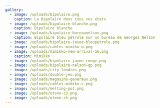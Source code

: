 ```yaml
---
gallery:
  - image: /uploads/bipolaire.png
    caption: La Bipolaire dans tous ses états
  - image: /uploads/bipolaire-blanche.png
    caption: Bipolaire blanche
  - image: /uploads/bipolaire-bureaunelson.png
    caption: Bipolaire bleu pétrole sur un bureau de Georges Nelson
  - image: /uploads/bipolaire-jaune-bleupetrole.png
  - image: /uploads/cables-mimiko-o.png
  - image: /uploads/mimikko-new-arrival-16.png
    caption: Mimikko
  - image: /uploads/bipolaire-jaune-rouge.png
  - image: /uploads/bipolaire-nelson-gp.png
  - image: /uploads/city-londres.png
  - image: /uploads/double-jeu.png
  - image: /uploads/magasins-generaux.png
  - image: /uploads/cables-mimiko-c.png
  - image: /uploads/melting-pot.png
  - image: /uploads/otono-c3.png
  - image: /uploads/otono-ch.png
---
```

